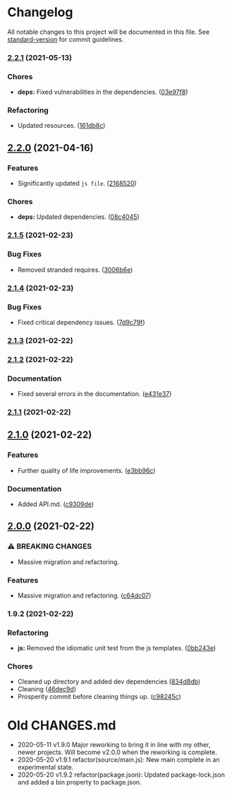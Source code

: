 # Changelog

All notable changes to this project will be documented in this file. See [standard-version](https://github.com/conventional-changelog/standard-version) for commit guidelines.

### [2.2.1](https://github.com/Anadian/function-factory/compare/v2.2.0...v2.2.1) (2021-05-13)


### Chores

* **deps:** Fixed vulnerabilities in the dependencies. ([03e97f8](https://github.com/Anadian/function-factory/commit/03e97f8811d88314ab77155fe95e66496e5a2243))


### Refactoring

* Updated resources. ([161db8c](https://github.com/Anadian/function-factory/commit/161db8ca47a9e0c0a45d0048f281f1fc46452618))

## [2.2.0](https://github.com/Anadian/function-factory/compare/v2.1.5...v2.2.0) (2021-04-16)


### Features

* Significantly updated `js file`. ([2168520](https://github.com/Anadian/function-factory/commit/2168520048952b0848f1889717716175af38568b))


### Chores

* **deps:** Updated dependencies. ([08c4045](https://github.com/Anadian/function-factory/commit/08c404584b20b354030ed0c47e28465ebc7e24d3))

### [2.1.5](https://github.com/Anadian/function-factory/compare/v2.1.4...v2.1.5) (2021-02-23)


### Bug Fixes

* Removed stranded requires. ([3006b6e](https://github.com/Anadian/function-factory/commit/3006b6e979c8a11c759e0bda37118d2040009da4))

### [2.1.4](https://github.com/Anadian/function-factory/compare/v2.1.3...v2.1.4) (2021-02-23)


### Bug Fixes

* Fixed critical dependency issues. ([7d9c79f](https://github.com/Anadian/function-factory/commit/7d9c79fb272f175dc2ffd192d830b3ba37f5080b))

### [2.1.3](https://github.com/Anadian/function-factory/compare/v2.1.2...v2.1.3) (2021-02-22)

### [2.1.2](https://github.com/Anadian/function-factory/compare/v2.1.0...v2.1.2) (2021-02-22)


### Documentation

* Fixed several errors in the documentation. ([e431e37](https://github.com/Anadian/function-factory/commit/e431e37b1d9ceda857f1f3ca64e50957132a04a0))

### [2.1.1](https://github.com/Anadian/function-factory/compare/v2.1.0...v2.1.1) (2021-02-22)

## [2.1.0](https://github.com/Anadian/function-factory/compare/v2.0.0...v2.1.0) (2021-02-22)


### Features

* Further quality of life improvements. ([e3bb96c](https://github.com/Anadian/function-factory/commit/e3bb96c59cf24479a73e89c6989842a8289b8b78))


### Documentation

* Added API.md. ([c9309de](https://github.com/Anadian/function-factory/commit/c9309dedebf3da4492aaa0be054ca2714cd547b5))

## [2.0.0](https://github.com/Anadian/function-factory/compare/v1.9.2...v2.0.0) (2021-02-22)


### ⚠ BREAKING CHANGES

* Massive migration and refactoring.

### Features

* Massive migration and refactoring. ([c64dc07](https://github.com/Anadian/function-factory/commit/c64dc076388406b5ea5995f09059218dd8544df6))

### 1.9.2 (2021-02-22)


### Refactoring

* **js:** Removed the idiomatic unit test from the js templates. ([0bb243e](https://github.com/Anadian/function-factory/commit/0bb243e42610aefebfe3a19199b542c678bc5de5))


### Chores

* Cleaned up directory and added dev dependencies ([834d8db](https://github.com/Anadian/function-factory/commit/834d8dbd28eb8e441573e2261148da7eb5ff64be))
* Cleaning ([46dec9d](https://github.com/Anadian/function-factory/commit/46dec9d3ae2016fc5c83de3360612cd5bfb4dec3))
* Prosperity commit before cleaning things up. ([c98245c](https://github.com/Anadian/function-factory/commit/c98245cd61580cb2b684efcd43b331e7fa424c3c))
# Old CHANGES.md
- 2020-05-11 v1.9.0 Major reworking to bring it in line with my other, newer projects. Will become v2.0.0 when the reworking is complete.
- 2020-05-20 v1.9.1 refactor(source/main.js): New main complete in an experimental state.
- 2020-05-20 v1.9.2 refactor(package.json): Updated package-lock.json and added a bin property to package.json.
